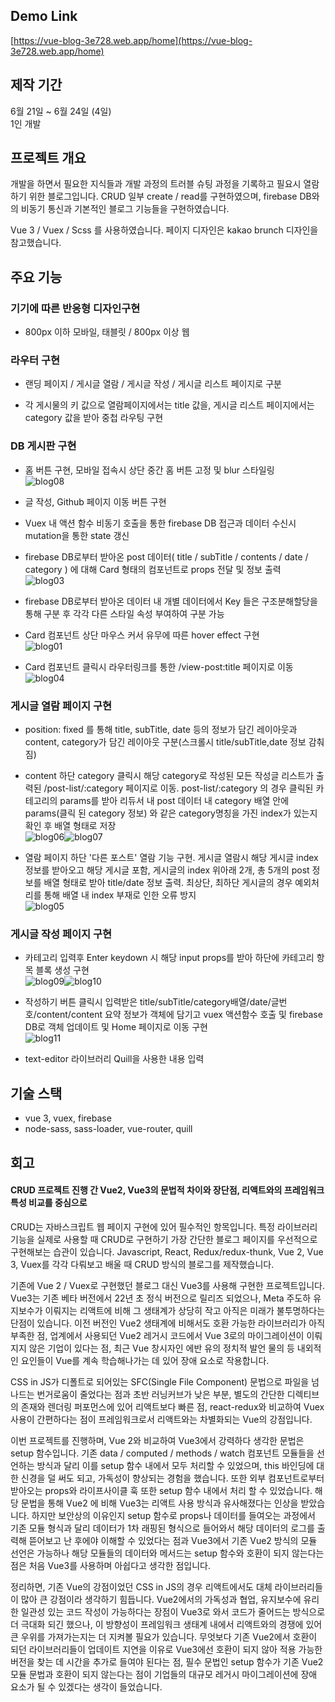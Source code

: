 ## Demo Link
[https://vue-blog-3e728.web.app/home](https://vue-blog-3e728.web.app/home)



## 제작 기간

6월 21일 ~ 6월 24일 (4일)  
1인 개발




## 프로젝트 개요

개발을 하면서 필요한 지식들과 개발 과정의 트러블 슈팅 과정을 기록하고 필요시 열람하기 위한 블로그입니다. CRUD 일부 create / read를 구현하였으며, firebase DB와의 비동기 통신과  기본적인 블로그 기능들을 구현하였습니다. 

Vue 3 / Vuex / Scss 를 사용하였습니다. 페이지 디자인은 kakao brunch 디자인을 참고했습니다.




## 주요 기능 

### 기기에 따른 반응형 디자인구현 

- 800px 이하 모바일, 태블릿 / 800px 이상 웹


### 라우터 구현

- 랜딩 페이지 / 게시글 열람 / 게시글 작성 / 게시글 리스트 페이지로 구분

- 각 게시물의 키 값으로 열람페이지에서는 title 값을, 게시글 리스트 페이지에서는 category 값을 받아 중첩 라우팅 구현


### DB 게시판 구현

- 홈 버튼 구현, 모바일 접속시 상단 중간 홈 버튼 고정 및 blur 스타일링  
![blog08](https://user-images.githubusercontent.com/68191058/179524527-d1614276-630d-412f-8299-c59aeb64c9a7.gif)  

- 글 작성, Github 페이지 이동 버튼 구현

- Vuex 내 액션 함수 비동기 호출을 통한 firebase DB 접근과 데이터 수신시 mutation을 통한 state 갱신

- firebase DB로부터 받아온 post 데이터( title / subTitle / contents / date / category ) 에 대해 Card 형태의 컴포넌트로 props 전달 및 정보 출력  
![blog03](https://user-images.githubusercontent.com/68191058/179523990-2ed228ad-1292-433e-8204-42dbd4189026.gif)  

- firebase DB로부터 받아온 데이터 내 개별 데이터에서 Key 들은 구조분해할당을 통해 구분 후 각각 다른 스타일 속성 부여하여 구분 가능

- Card 컴포넌트 상단 마우스 커서 유무에 따른 hover effect 구현  
![blog01](https://user-images.githubusercontent.com/68191058/179523671-7486f4ff-48ec-4e7c-b638-a788e0f32233.gif)  

- Card 컴포넌트 클릭시 라우터링크를 통한 /view-post:title 페이지로 이동  
![blog04](https://user-images.githubusercontent.com/68191058/179524151-a370380c-9042-45b1-b10d-c0b505d9e2e6.gif)  


### 게시글 열람 페이지 구현

- position: fixed 를 통해 title, subTitle, date 등의 정보가 담긴 레이아웃과 content, category가 담긴 레이아웃 구분(스크롤시 title/subTitle,date 정보 감춰짐)

- content 하단 category 클릭시 해당 category로 작성된 모든 작성글 리스트가 출력된 /post-list/:category 페이지로 이동. post-list/:category 의 경우 클릭된 카테고리의 params를 받아 리듀서 내 post 데이터 내 category 배열 안에 params(클릭 된 category 정보) 와 같은 category명칭을 가진 index가 있는지 확인 후 배열 형태로 저장  
![blog06](https://user-images.githubusercontent.com/68191058/179524337-e6524756-3410-4c8c-b1f2-f5b0dc825b3f.gif)![blog07](https://user-images.githubusercontent.com/68191058/179524430-1cd3484c-52fb-401f-9ec1-789693a5a70d.gif)  


- 열람 페이지 하단 '다른 포스트' 열람 기능 구현. 게시글 열람시 해당 게시글 index 정보를 받아오고 해당 게시글 포함, 게시글의 index 위아래 2개, 총 5개의 post 정보를 배열 형태로 받아 title/date 정보 출력. 최상단, 최하단 게시글의 경우 예외처리를 통해 배열 내 index 부재로 인한 오류 방지  
![blog05](https://user-images.githubusercontent.com/68191058/179524245-8553bcfa-d4f1-421d-9e44-b98c6379e665.gif)  


### 게시글 작성 페이지 구현

- 카테고리 입력후 Enter keydown 시 해당 input props를 받아 하단에 카테고리 항목 블록 생성 구현  
![blog09](https://user-images.githubusercontent.com/68191058/179524610-f53935cd-00e7-47a6-a65c-90fb4e9cd999.gif)![blog10](https://user-images.githubusercontent.com/68191058/179524768-49425bcd-deb8-4b97-a61f-4a0743bace4e.gif)  

- 작성하기 버튼 클릭시 입력받은 title/subTitle/category배열/date/글번호/content/content 요약 정보가 객체에 담기고 vuex 액션함수 호출 및 firebase DB로 객체 업데이트 및 Home 페이지로 이동 구현  
![blog11](https://user-images.githubusercontent.com/68191058/179524894-c22a5805-0361-4e8c-953a-cd7b3a2612c9.gif)  

- text-editor 라이브러리 Quill을 사용한 내용 입력 





## 기술 스택

- vue 3, vuex, firebase
- node-sass, sass-loader, vue-router, quill




## 회고

#### CRUD 프로젝트 진행 간 Vue2, Vue3의 문법적 차이와 장단점, 리액트와의 프레임워크 특성 비교를 중심으로

CRUD는 자바스크립트 웹 페이지 구현에 있어 필수적인 항목입니다. 특정 라이브러리 기능을 실제로 사용할 때 CRUD로 구현하기 가장 간단한 블로그 페이지를 우선적으로 구현해보는 습관이 있습니다. Javascript, React, Redux/redux-thunk, Vue 2, Vue 3, Vuex를 각각 다뤄보고 배울 때 CRUD 방식의 블로그를 제작했습니다.

기존에 Vue 2 / Vuex로 구현했던 블로그 대신 Vue3를 사용해 구현한 프로젝트입니다. Vue3는 기존 베타 버전에서 22년 초 정식 버전으로 릴리즈 되었으나, Meta 주도하 유지보수가 이뤄지는 리액트에 비해 그 생태계가 상당히 작고 아직은 미래가 불투명하다는 단점이 있습니다. 이전 버전인 Vue2 생태계에 비해서도 호환 가능한 라이브러리가 아직 부족한 점, 업계에서 사용되던 Vue2 레거시 코드에서 Vue 3로의 마이그레이션이 이뤄지지 않은 기업이 있다는 점, 최근 Vue 창시자인 에반 유의 정치적 발언 물의 등 내외적인 요인들이 Vue를 계속 학습해나가는 데 있어 장애 요소로 작용합니다.

CSS in JS가 디폴트로 되어있는 SFC(Single File Component) 문법으로 파일을 넘나드는 번거로움이 줄었다는 점과 초반 러닝커브가 낮은 부분, 별도의 간단한 디렉티브의 존재와 렌더링 퍼포먼스에 있어 리액트보다 빠른 점, react-redux와 비교하여 Vuex 사용이 간편하다는 점이 프레임워크로서 리액트와는 차별화되는 Vue의 강점입니다.

이번 프로젝트를 진행하며, Vue 2와 비교하여 Vue3에서 강력하다 생각한 문법은 setup 함수입니다. 기존 data / computed / methods / watch 컴포넌트 모듈들을 선언하는 방식과 달리 이를 setup 함수 내에서 모두 처리할 수 있었으며, this 바인딩에 대한 신경을 덜 써도 되고, 가독성이 향상되는 경험을 했습니다. 또한 외부 컴포넌트로부터 받아오는 props와 라이프사이클 훅 또한 setup 함수 내에서 처리 할 수 있었습니다. 해당 문법을 통해 Vue2 에 비해 Vue3는 리액트 사용 방식과 유사해졌다는 인상을 받았습니다. 하지만 보안상의 이유인지 setup 함수로 props나 데이터를 들여오는 과정에서 기존 모듈 형식과 달리 데이터가 1차 래핑된 형식으로 들어와서 해당 데이터의 로그를 출력해 뜯어보고 난 후에야 이해할 수 있었다는 점과 Vue3에서 기존 Vue2 방식의 모듈 선언은 가능하나 해당 모듈들의 데이터와 메서드는 setup 함수와 호환이 되지 않는다는 점은 처음 Vue3를 사용하며 아쉽다고 생각한 점입니다.

정리하면, 기존 Vue의 강점이었던 CSS in JS의 경우 리액트에서도 대체 라이브러리들이 많아 큰 강점이라 생각하기 힘듭니다. Vue2에서의 가독성과 협업, 유지보수에 유리한 일관성 있는 코드 작성이 가능하다는 장점이 Vue3로 와서 코드가 줄어드는 방식으로 더 극대화 되긴 했으나, 이 방향성이 프레임워크 생태계 내에서 리액트와의 경쟁에 있어 큰 우위를 가져가는지는 더 지켜볼 필요가 있습니다. 무엇보다 기존 Vue2에서 호환이 되던 라이브러리들이 업데이트 지연을 이유로 Vue3에선 호환이 되지 않아 적용 가능한 버전을 찾는 데 시간을 추가로 들여야 된다는 점, 필수 문법인 setup 함수가 기존 Vue2 모듈 문법과 호환이 되지 않는다는 점이 기업들의 대규모 레거시 마이그레이션에 장애 요소가 될 수 있겠다는 생각이 들었습니다.

